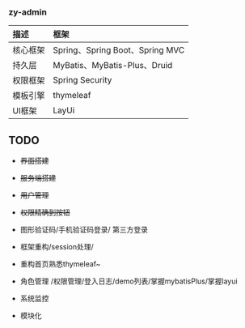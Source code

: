 ### zy-admin
描述 | 框架 
:---|:---
核心框架 | Spring、Spring Boot、Spring MVC
持久层 | MyBatis、MyBatis-Plus、Druid
权限框架 | Spring Security
模板引擎 | thymeleaf
UI框架 | LayUi

## TODO
- ~~界面搭建~~

- ~~服务端搭建~~

- ~~用户管理~~

- ~~权限精确到按钮~~

- 图形验证码/手机验证码登录/ 第三方登录

- 框架重构/session处理/

- 重构首页熟悉thymeleaf~

- 角色管理 /权限管理/登入日志/demo列表/掌握mybatisPlus/掌握layui

- 系统监控

- 模块化